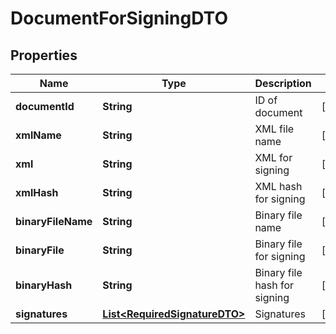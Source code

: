 # DocumentForSigningDTO

## Properties
Name | Type | Description | Notes
------------ | ------------- | ------------- | -------------
**documentId** | **String** | ID of document |  [optional]
**xmlName** | **String** | XML file name |  [optional]
**xml** | **String** | XML for signing |  [optional]
**xmlHash** | **String** | XML hash for signing |  [optional]
**binaryFileName** | **String** | Binary file name |  [optional]
**binaryFile** | **String** | Binary file for signing |  [optional]
**binaryHash** | **String** | Binary file hash for signing |  [optional]
**signatures** | [**List&lt;RequiredSignatureDTO&gt;**](RequiredSignatureDTO.md) | Signatures |  [optional]
